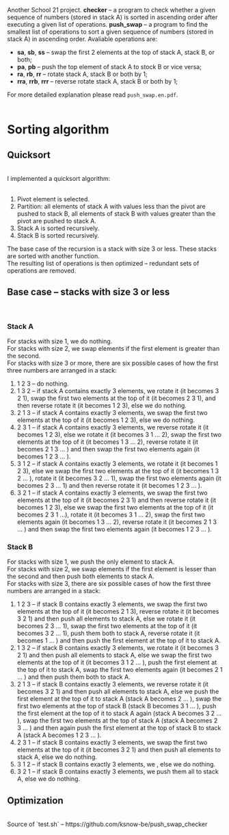 Another School 21 project. **checker** – a program to check whether a given sequence of numbers (stored in stack A) is sorted in ascending order after executing a given list of operations. **push_swap** – a program to find the smallest list of operations to sort a given sequence of numbers (stored in stack A) in ascending order. Avaliable operations are:<br>

* **sa**, **sb**, **ss** – swap the first 2 elements at the top of stack A, stack B, or both;
* **pa**, **pb** – push the top element of stack A to stock B or vice versa;
* **ra**, **rb**, **rr** – rotate stack A, stack B or both by 1;
* **rra**, **rrb**, **rrr** – reverse rotate stack A, stack B or both by 1;

For more detailed explanation please read `push_swap.en.pdf`.<br><br>

# **Sorting algorithm**

## **Quicksort**
<br>
I implemented a quicksort algorithm:<br><br>

1. Pivot element is selected.
2. Partition: all elements of stack A with values less than the pivot are pushed to stack B, all elements of stack B with values greater than the pivot are pushed to stack A.
3. Stack A is sorted recursively.
4. Stack B is sorted recursively.

The base case of the recursion is a stack with size 3 or less. These stacks are sorted with another function.<br>
The resulting list of operations is then optimized – redundant sets of operations are removed.<br>

## **Base case – stacks with size 3 or less**
<br>

### **Stack A**

For stacks with size 1, we do nothing.<br>
For stacks with size 2, we swap elements if the first element is greater than the second.<br>
For stacks with size 3 or more, there are six possible cases of how the first three numbers are arranged in a stack:<br>

1. 1 2 3 – do nothing.
2. 1 3 2 – if stack A contains exactly 3 elements, we rotate it (it becomes 3 2 1), swap the first two elements at the top of it (it becomes 2 3 1), and then reverse rotate it (it becomes 1 2 3), else we do nothing.
3. 2 1 3 – if stack A contains exactly 3 elements, we swap the first two elements at the top of it (it becomes 1 2 3), else we do nothing.
4. 2 3 1 – if stack A contains exactly 3 elements, we reverse rotate it (it becomes 1 2 3), else we rotate it (it becomes 3 1 ... 2), swap the first two elements at the top of it (it becomes 1 3 ... 2), reverse rotate it (it becomes 2 1 3 ... ) and then swap the first two elements again (it becomes 1 2 3 ... ).
5. 3 1 2 – if stack A contains exactly 3 elements, we rotate it (it becomes 1 2 3), else we swap the first two elements at the top of it (it becomes 1 3 2 ... ), rotate it (it becomes 3 2 ... 1), swap the first two elements again (it becomes 2 3 ... 1) and then reverse rotate it (it becomes 1 2 3 ... ).
6. 3 2 1 – if stack A contains exactly 3 elements, we swap the first two elements at the top of it (it becomes 2 3 1) and then reverse rotate it (it becomes 1 2 3), else we swap the first two elements at the top of it (it becomes 2 3 1 ...), rotate it (it becomes 3 1 ... 2), swap the first two elements again (it becomes 1 3 ... 2), reverse rotate it (it becomes 2 1 3 ... ) and then swap the first two elements again (it becomes 1 2 3 ... ).

### **Stack B**

For stacks with size 1, we push the only element to stack A.<br>
For stacks with size 2, we swap elements if the first element is lesser than the second and then push both elements to stack A.<br>
For stacks with size 3, there are six possible cases of how the first three numbers are arranged in a stack:<br>

1. 1 2 3 – if stack B contains exactly 3 elements, we swap the first two elements at the top of it (it becomes 2 1 3), reverse rotate it (it becomes 3 2 1) and then push all elements to stack A, else we rotate it (it becomes 2 3 ... 1), swap the first two elements at the top of it (it becomes 3 2 ... 1), push them both to stack A, reverse rotate it (it becomes 1 ... ) and then push the first element at the top of it to stack A.
2. 1 3 2 – if stack B contains exactly 3 elements, we rotate it (it becomes 3 2 1) and then push all elements to stack A, else we swap the first two elements at the top of it (it becomes 3 1 2 ... ), push the first element at the top of it to stack A, swap the first two elements again (it becomes 2 1 ... ) and then push them both to stack A.
3. 2 1 3 – if stack B contains exactly 3 elements, we reverse rotate it (it becomes 3 2 1) and then push all elements to stack A, else we push the first element at the top of it to stack A (stack A becomes 2 ... ), swap the first two elements at the top of stack B (stack B becomes 3 1 ... ), push the first element at the top of it to stack A again (stack A becomes 3 2 ... ), swap the first two elements at the top of stack A (stack A becomes 2 3 ... ) and then again push the first element at the top of stack B to stack A (stack A becomes 1 2 3 ... ).
4. 2 3 1 – if stack B contains exactly 3 elements, we swap the first two elements at the top of it (it becomes 3 2 1) and then push all elements to stack A, else we do nothing.
5. 3 1 2 – if stack B contains exactly 3 elements, we , else we do nothing.
6. 3 2 1 – if stack B contains exactly 3 elements, we push them all to stack A, else we do nothing.

## **Optimization**

<br>
Source of `test.sh` – https://github.com/ksnow-be/push_swap_checker
